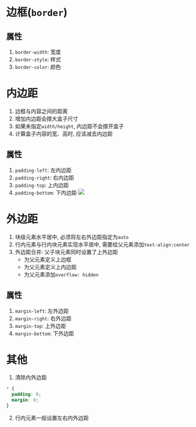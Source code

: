 # 边框(`border`)

## 属性

1. `border-width`: 宽度
2. `border-style`: 样式
3. `border-color`: 颜色

# 内边距

1. 边框与内容之间的距离
2. 增加内边距会撑大盒子尺寸
3. 如果未指定`width/height`, 内边距不会撑开盒子
4. 计算盒子内容的宽、高时, 应该减去内边距

## 属性

1. `padding-left`: 左内边距
2. `padding-right`: 右内边距
3. `padding-top`: 上内边距
4. `padding-bottom`: 下内边距
   ![](img/padding.PNG)

# 外边距

1. 块级元素水平居中, 必须将左右外边距指定为`auto`
2. 行内元素与行内块元素实现水平居中, 需要给父元素添加`text-align:center`
3. 外边距合并: 父子块元素同时设置了上外边距
   - 为父元素定义上边框
   - 为父元素定义上内边距
   - 为父元素添加`overflow: hidden`

## 属性

1. `margin-left`: 左外边距
2. `margin-right`: 右外边距
3. `margin-top`: 上外边距
4. `margin-bottom`: 下外边距

# 其他

1. 清除内外边距

```css
* {
  padding: 0;
  margin: 0;
}
```

2. 行内元素一般设置左右内外边距
